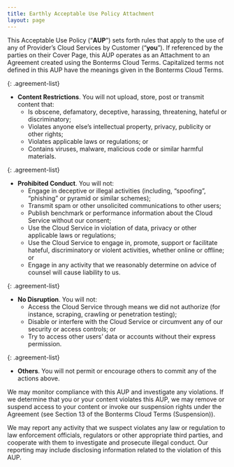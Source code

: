 ```yaml
---
title: Earthly Acceptable Use Policy Attachment
layout: page
---
```


<link rel="stylesheet" href="/assets/css/subpage.css">

This Acceptable Use Policy (“**AUP**”) sets forth rules that apply to the use of any of Provider’s Cloud Services by Customer (“**you**”). If referenced by the parties on their Cover Page, this AUP operates as an Attachment to an Agreement created using the Bonterms Cloud Terms. Capitalized terms not defined in this AUP have the meanings given in the Bonterms Cloud Terms.

{: .agreement-list}
- **Content Restrictions**. You will not upload, store, post or transmit content that:
    - Is obscene, defamatory, deceptive, harassing, threatening, hateful or discriminatory;
    - Violates anyone else’s intellectual property, privacy, publicity or other rights;
    - Violates applicable laws or regulations; or
    - Contains viruses, malware, malicious code or similar harmful materials.

{: .agreement-list}
- **Prohibited Conduct**. You will not:
    - Engage in deceptive or illegal activities (including, “spoofing”, “phishing” or pyramid or similar schemes);
    - Transmit spam or other unsolicited communications to other users;
    - Publish benchmark or performance information about the Cloud Service without our consent;
    - Use the Cloud Service in violation of data, privacy or other applicable laws or regulations;
    - Use the Cloud Service to engage in, promote, support or facilitate hateful, discriminatory or violent activities, whether online or offline; or
    - Engage in any activity that we reasonably determine on advice of counsel will cause liability to us.

{: .agreement-list}
- **No Disruption**. You will not:
    - Access the Cloud Service through means we did not authorize (for instance, scraping, crawling or penetration testing);
    - Disable or interfere with the Cloud Service or circumvent any of our security or access controls; or
    - Try to access other users’ data or accounts without their express permission.

{: .agreement-list}
- **Others**. You will not permit or encourage others to commit any of the actions above.

We may monitor compliance with this AUP and investigate any violations. If we determine that you or your content violates this AUP, we may remove or suspend access to your content or invoke our suspension rights under the Agreement (see Section 13 of the Bonterms Cloud Terms (Suspension)).

We may report any activity that we suspect violates any law or regulation to law enforcement officials, regulators or other appropriate third parties, and cooperate with them to investigate and prosecute illegal conduct. Our reporting may include disclosing information related to the violation of this AUP.
